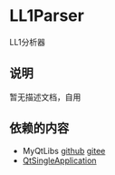 # LL1Parser
 LL1分析器

## 说明
 暂无描述文档，自用

## 依赖的内容
 - MyQtLibs [github](https://github.com/jkjkil4/MyQtLibs) [gitee](https://gitee.com/jkjkil4/MyQtLibs)
 - [QtSingleApplication](https://code.qt.io/cgit/qt-solutions/qt-solutions.git)